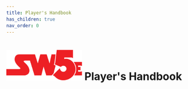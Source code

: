 ```yaml
---
title: Player's Handbook
has_children: true
nav_order: 0
---
```


# <img src='zz Images\sw5e-logo.png' style= 'float:; width:200px;'> Player's Handbook